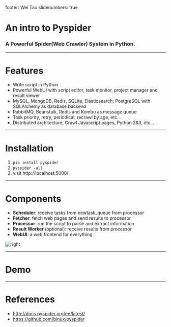 footer: Wei Tao
slidenumbers: true

# An intro to Pyspider
### A Powerful Spider(Web Crawler) System in Python.

---

# Features

- Write script in Python
- Powerful WebUI with script editor, task monitor, project manager and result viewer
- MySQL, MongoDB, Redis, SQLite, Elasticsearch; PostgreSQL with SQLAlchemy as database backend
- RabbitMQ, Beanstalk, Redis and Kombu as message queue
- Task priority, retry, periodical, recrawl by age, etc...
- Distributed architecture, Crawl Javascript pages, Python 2&3, etc...

---

# Installation

1. `pip install pyspider`
2. `pyspider -all`
3. visit http://localhost:5000/

---

# Components
- **Scheduler**: receive tasks from newtask_queue from processor
- **Fetcher**: fetch web pages and send results to processor
- **Processor**: run the script to parse and extract information
- **Result Worker** (optional): receive results from processor
- **WebUI**: a web frontend for everything

![right](/Users/wtao/Desktop/pyspider-arch.png)

---

# Demo

---

# References

- <http://docs.pyspider.org/en/latest/>
- <https://github.com/binux/pyspider>
